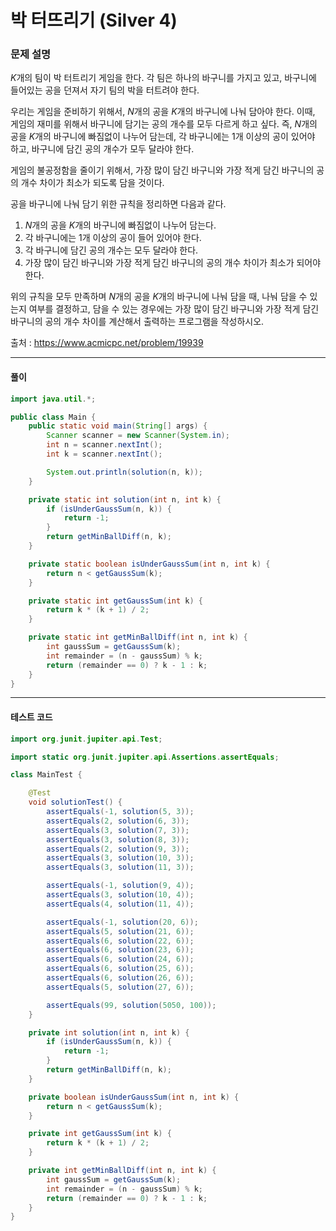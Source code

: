 # 박 터뜨리기 (Silver 4)

### 문제 설명

$K$개의 팀이 박 터트리기 게임을 한다. 각 팀은 하나의 바구니를 가지고 있고, 바구니에 들어있는 공을 던져서 자기 팀의 박을 터트려야 한다.

우리는 게임을 준비하기 위해서, $N$개의 공을 $K$개의 바구니에 나눠 담아야 한다. 이때, 게임의 재미를 위해서 바구니에 담기는 공의 개수를 모두 다르게 하고 싶다. 즉, $N$개의 공을 $K$개의 바구니에 빠짐없이 나누어 담는데, 각 바구니에는 1개 이상의 공이 있어야 하고, 바구니에 담긴 공의 개수가 모두 달라야 한다.

게임의 불공정함을 줄이기 위해서, 가장 많이 담긴 바구니와 가장 적게 담긴 바구니의 공의 개수 차이가 최소가 되도록 담을 것이다.

공을 바구니에 나눠 담기 위한 규칙을 정리하면 다음과 같다.

1. $N$개의 공을 $K$개의 바구니에 빠짐없이 나누어 담는다.
2. 각 바구니에는 1개 이상의 공이 들어 있어야 한다.
3. 각 바구니에 담긴 공의 개수는 모두 달라야 한다.
4. 가장 많이 담긴 바구니와 가장 적게 담긴 바구니의 공의 개수 차이가 최소가 되어야 한다.

위의 규칙을 모두 만족하며 $N$개의 공을 $K$개의 바구니에 나눠 담을 때, 나눠 담을 수 있는지 여부를 결정하고, 담을 수 있는 경우에는 가장 많이 담긴 바구니와 가장 적게 담긴 바구니의 공의 개수 차이를 계산해서 출력하는 프로그램을 작성하시오.

출처 : https://www.acmicpc.net/problem/19939

---

#### 풀이
~~~java
import java.util.*;

public class Main {
    public static void main(String[] args) {
        Scanner scanner = new Scanner(System.in);
        int n = scanner.nextInt();
        int k = scanner.nextInt();

        System.out.println(solution(n, k));
    }

    private static int solution(int n, int k) {
        if (isUnderGaussSum(n, k)) {
            return -1;
        }
        return getMinBallDiff(n, k);
    }

    private static boolean isUnderGaussSum(int n, int k) {
        return n < getGaussSum(k);
    }

    private static int getGaussSum(int k) {
        return k * (k + 1) / 2;
    }

    private static int getMinBallDiff(int n, int k) {
        int gaussSum = getGaussSum(k);
        int remainder = (n - gaussSum) % k;
        return (remainder == 0) ? k - 1 : k;
    }
}
~~~

---

#### 테스트 코드
~~~java
import org.junit.jupiter.api.Test;

import static org.junit.jupiter.api.Assertions.assertEquals;

class MainTest {

    @Test
    void solutionTest() {
        assertEquals(-1, solution(5, 3));
        assertEquals(2, solution(6, 3));
        assertEquals(3, solution(7, 3));
        assertEquals(3, solution(8, 3));
        assertEquals(2, solution(9, 3));
        assertEquals(3, solution(10, 3));
        assertEquals(3, solution(11, 3));

        assertEquals(-1, solution(9, 4));
        assertEquals(3, solution(10, 4));
        assertEquals(4, solution(11, 4));

        assertEquals(-1, solution(20, 6));
        assertEquals(5, solution(21, 6));
        assertEquals(6, solution(22, 6));
        assertEquals(6, solution(23, 6));
        assertEquals(6, solution(24, 6));
        assertEquals(6, solution(25, 6));
        assertEquals(6, solution(26, 6));
        assertEquals(5, solution(27, 6));

        assertEquals(99, solution(5050, 100));
    }

    private int solution(int n, int k) {
        if (isUnderGaussSum(n, k)) {
            return -1;
        }
        return getMinBallDiff(n, k);
    }

    private boolean isUnderGaussSum(int n, int k) {
        return n < getGaussSum(k);
    }

    private int getGaussSum(int k) {
        return k * (k + 1) / 2;
    }

    private int getMinBallDiff(int n, int k) {
        int gaussSum = getGaussSum(k);
        int remainder = (n - gaussSum) % k;
        return (remainder == 0) ? k - 1 : k;
    }
}
~~~
